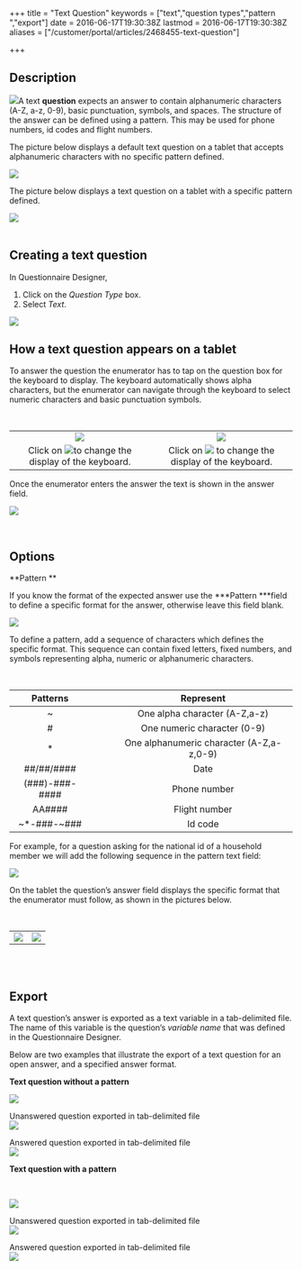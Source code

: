 +++
title = "Text Question"
keywords = ["text","question types","pattern ","export"]
date = 2016-06-17T19:30:38Z
lastmod = 2016-06-17T19:30:38Z
aliases = ["/customer/portal/articles/2468455-text-question"]

+++

Description
-----------

![](images/643148.png)A text **question** expects an answer to contain
alphanumeric characters (A-Z, a-z, 0-9), basic punctuation, symbols, and
spaces. The structure of the answer can be defined using a pattern. This
may be used for phone numbers, id codes and flight numbers.   
  
  
  
  
The picture below displays a default text question on a tablet that
accepts alphanumeric characters with no specific pattern defined.   
  
![](images/644118.png)  
  
The picture below displays a text question on a tablet with a specific
pattern defined.   
  
![](images/644119.png)  
 

 Creating a text question   
----------------------------

  
In Questionnaire Designer,

1.  Click on the *Question Type* box.
2.  Select *Text*.

  
![](images/644116.png)

  How a text question appears on a tablet 
-----------------------------------------

  
To answer the question the enumerator has to tap on the question box for
the keyboard to display. The keyboard automatically shows alpha
characters, but the enumerator can navigate through the keyboard to
select numeric characters and basic punctuation symbols.  
  
  
 

<table>
<tbody>
<tr class="odd">
<td style="text-align: center;"><img src="images/644130.png" /></td>
<td style="text-align: center;"><img src="images/644131.png" /></td>
</tr>
<tr class="even">
<td style="text-align: center;">Click on <img src="images/644132.png" />to change the display of the keyboard.</td>
<td style="text-align: center;">Click on <img src="images/644133.png" /> to change the display of the keyboard.</td>
</tr>
</tbody>
</table>

  
  
Once the enumerator enters the answer the text is shown in the answer
field.  
  
  
![](images/644135.png)  
  
 

Options 
--------

  
**Pattern **  
  
If you know the format of the expected answer use
the ***Pattern ***field to define a specific format for the
answer, otherwise leave this field blank.   
  
  
![](images/644123.png)  
  
  
To define a pattern, add a sequence of characters which defines the
specific format. This sequence can contain fixed letters, fixed numbers,
and symbols representing alpha, numeric or alphanumeric characters.   
  
 

<table>
<thead>
<tr class="header">
<th style="text-align: center;">Patterns</th>
<th style="text-align: center;"> </th>
<th> </th>
<th style="text-align: center;">Represent</th>
</tr>
</thead>
<tbody>
<tr class="odd">
<td style="text-align: center;">~</td>
<td style="text-align: center;"> </td>
<td> </td>
<td style="text-align: center;">One alpha character (A-Z,a-z)</td>
</tr>
<tr class="even">
<td style="text-align: center;">#</td>
<td style="text-align: center;"> </td>
<td> </td>
<td style="text-align: center;">One numeric character (0-9)</td>
</tr>
<tr class="odd">
<td style="text-align: center;">*</td>
<td style="text-align: center;"> </td>
<td> </td>
<td style="text-align: center;">One alphanumeric character (A-Z,a-z,0-9)</td>
</tr>
<tr class="even">
<td style="text-align: center;">##/##/####</td>
<td style="text-align: center;"> </td>
<td> </td>
<td style="text-align: center;">Date</td>
</tr>
<tr class="odd">
<td style="text-align: center;">(###)-###-####</td>
<td style="text-align: center;"> </td>
<td> </td>
<td style="text-align: center;">Phone number</td>
</tr>
<tr class="even">
<td style="text-align: center;">AA####</td>
<td style="text-align: center;"> </td>
<td> </td>
<td style="text-align: center;">Flight number</td>
</tr>
<tr class="odd">
<td style="text-align: center;">~*-###-~###</td>
<td style="text-align: center;"> </td>
<td> </td>
<td style="text-align: center;">Id code</td>
</tr>
</tbody>
</table>

  
  
  
For example, for a question asking for the national id of a household
member we will add the following sequence in the pattern text field:   
  
  
![](images/644124.png)  
  
  
On the tablet the question’s answer field displays the specific format
that the enumerator must follow, as shown in the pictures below.   
  
 

<table>
<tbody>
<tr class="odd">
<td><img src="images/644125.png" /></td>
<td><img src="images/644127.png" /></td>
</tr>
</tbody>
</table>

   
 

Export
------

  
A text question’s answer is exported as a text variable in a
tab-delimited file. The name of this variable is the question’s
*variable name* that was defined in the Questionnaire Designer.  
  
Below are two examples that illustrate the export of a text question for
an open answer, and a specified answer format.   
  
  
**Text question without a pattern**  
  
![](images/644139.png)  
  
  
Unanswered question exported in tab-delimited file  
![](images/644140.png)  
  
  
Answered question exported in tab-delimited file  
![](images/644141.png)  
  
  
**Text question with a pattern**

 

![](images/644142.png)  
  
  
Unanswered question exported in tab-delimited file  
![](images/644143.png)  
  
  
Answered question exported in tab-delimited file  
![](images/644144.png)
